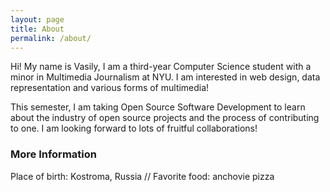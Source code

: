 ```yaml
---
layout: page
title: About
permalink: /about/
---
```


Hi! My name is Vasily, I am a third-year Computer Science student with a minor in Multimedia Journalism at NYU. I am interested in web design, data representation and various forms of multimedia!

This semester, I am taking Open Source Software Development to learn about the industry of open source projects and the process of contributing to one. I am looking forward to lots of fruitful collaborations!

### More Information

Place of birth: Kostroma, Russia // Favorite food: anchovie pizza

